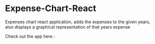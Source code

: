 # Expense-Chart-React

Expenses chart react application, adds the expenses to the given years, also displays a graphical representation of that years expense

Check out the app here : 
